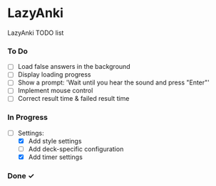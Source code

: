 # LazyAnki

LazyAnki TODO list

### To Do

- [ ] Load false answers in the background
- [ ] Display loading progress
- [ ] Show a prompt: 'Wait until you hear the sound and press "Enter"'
- [ ] Implement mouse control
- [ ] Correct result time & failed result time

### In Progress

- [ ] Settings:
    - [x] Add style settings
    - [ ] Add deck-specific configuration
    - [x] Add timer settings

### Done ✓

